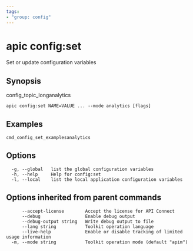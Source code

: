 ```yaml
---
tags:
- "group: config"
---
```

# apic config:set

Set or update configuration variables

## Synopsis

config_topic_longanalytics

```
apic config:set NAME=VALUE ... --mode analytics [flags]
```

## Examples

```
cmd_config_set_examplesanalytics
```

## Options

```
  -g, --global   list the global configuration variables
  -h, --help     Help for config:set
  -l, --local    list the local application configuration variables
```

## Options inherited from parent commands

```
      --accept-license        Accept the license for API Connect
      --debug                 Enable debug output
      --debug-output string   Write debug output to file
      --lang string           Toolkit operation language
      --live-help             Enable or disable tracking of limited usage information
  -m, --mode string           Toolkit operation mode (default "apim")
```
